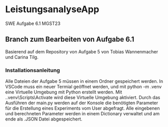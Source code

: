 # LeistungsanalyseApp
SWE Aufgabe 6.1 MGST23

## Branch zum Bearbeiten von Aufgabe 6.1
Basierend auf dem Repository von Aufgabe 5 von Tobias Wannenmacher und Carina Tilg.

### Installationsanleitung

Alle Dateien der Aufgabe 5 müssen in einem Ordner gespeichert werden. In VSCode muss ein neuer Termial geöffnet werden, und mit python -m .venv eine Virtuelle Umgebung mit Python erstellt werden. Mit .\.venv\Scripts\Activate wird diese Virtuelle Umgebung aktiviert. Durch das Ausführen der main.py werden auf der Konsole die benötigten Parameter für die Erstellung eines Experiments vom User abgefragt. Alle eingebenen und berechneten Parameter werden in einem Dictionary verwaltet und am ende als .JSON Datei abgespeichert.
